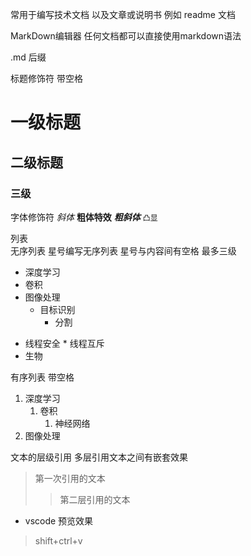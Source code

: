 
常用于编写技术文档 以及文章或说明书
例如 readme 文档

MarkDown编辑器
任何文档都可以直接使用markdown语法   

.md  后缀  

标题修饰符  带空格
# 一级标题
## 二级标题
### 三级

字体修饰符
*斜体*
**粗体特效**
***粗斜体***
`凸显`

列表  
无序列表 星号编写无序列表  星号与内容间有空格  最多三级        
+ 深度学习
+ 卷积
+ 图像处理
   + 目标识别
       + 分割

* 线程安全
      * 线程互斥
* 生物

有序列表  带空格
1. 深度学习
      1. 卷积
            1. 神经网络
5. 图像处理

文本的层级引用   多层引用文本之间有嵌套效果
> 第一次引用的文本
>> 第二层引用的文本

* vscode 预览效果
> shift+ctrl+v

